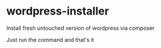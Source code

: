 # wordpress-installer
Install fresh untouched version of wordpress via composer

Just run the command and that's it
